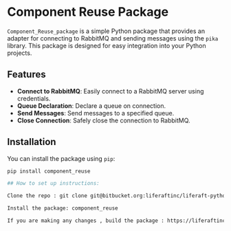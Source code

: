 # Component Reuse Package

`Component_Reuse_package` is a simple Python package that provides an adapter for connecting to RabbitMQ and sending messages using the `pika` library. This package is designed for easy integration into your Python projects.

## Features

- **Connect to RabbitMQ**: Easily connect to a RabbitMQ server using credentials.
- **Queue Declaration**: Declare a queue on connection.
- **Send Messages**: Send messages to a specified queue.
- **Close Connection**: Safely close the connection to RabbitMQ.

## Installation

You can install the package using `pip`:

```bash
pip install component_reuse

## How to set up instructions:

Clone the repo : git clone git@bitbucket.org:liferaftinc/liferaft-python-lib.git

Install the package: component_reuse

If you are making any changes , build the package : https://liferaftinc.atlassian.net/wiki/spaces/LIF/pages/2426339341/TID+How+do+we+pipify+components#Build-the-package and publish it with a new version
